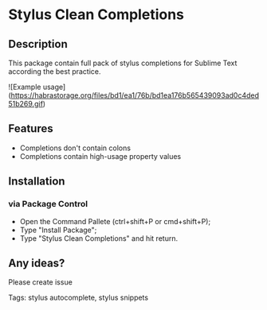 # Stylus Clean Completions
## Description
This package contain full pack of stylus completions for Sublime Text according the best practice.

![Example usage]
(https://habrastorage.org/files/bd1/ea1/76b/bd1ea176b565439093ad0c4ded51b269.gif)

## Features
* Completions don't contain colons
* Completions contain high-usage property values

## Installation
### via Package Control
* Open the Command Pallete (ctrl+shift+P or cmd+shift+P);
* Type "Install Package";
* Type "Stylus Clean Completions" and hit return.

## Any ideas?
Please create issue 

Tags: stylus autocomplete, stylus snippets
